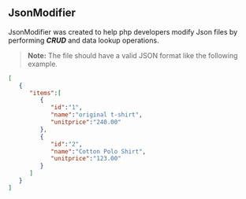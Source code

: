 ## JsonModifier
JsonModifier was created to help php developers modify Json files by performing **_CRUD_** and data lookup operations.

> __Note:__ The file should have a valid JSON format like the following example.
``` json
[
   {
      "items":[
         {
            "id":"1",
            "name":"original t-shirt",
            "unitprice":"240.00"
         },
         {
            "id":"2",
            "name":"Cotton Polo Shirt",
            "unitprice":"123.00"
         }
      ]
   }
]
```